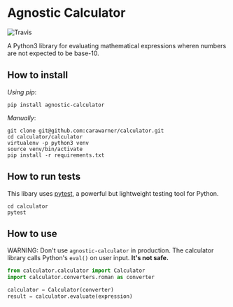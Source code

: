 # Agnostic Calculator

![Travis](https://travis-ci.com/carawarner/calculator.svg?token=aYRBXZ7uA2bt85y6RMqu&branch=master)

A Python3 library for evaluating mathematical expressions wheren numbers are not expected to be base-10. 

## How to install

_Using pip_:

```
pip install agnostic-calculator
```

_Manually_:
```
git clone git@github.com:carawarner/calculator.git
cd calculator/calculator
virtualenv -p python3 venv
source venv/bin/activate
pip install -r requirements.txt
```

## How to run tests

This libary uses [pytest](https://docs.pytest.org/en/latest/), a powerful but lightweight testing tool for Python.

```
cd calculator
pytest
```

## How to use

WARNING: Don't use `agnostic-calculator` in production. The calculator library calls Python's `eval()` on user input. **It's not safe.**

```python
from calculator.calculator import Calculator
import calculator.converters.roman as converter

calculator = Calculator(converter)
result = calculator.evaluate(expression)
```

